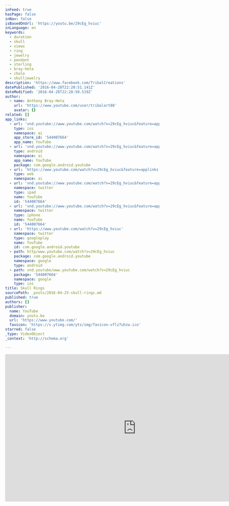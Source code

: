 ```yaml
---
inFeed: true
hasPage: false
inNav: false
isBasedOnUrl: 'https://youtu.be/29cEg_hviuc'
inLanguage: en
keywords:
  - duration
  - skull
  - views
  - ring
  - jewelry
  - pendant
  - sterling
  - bray-heta
  - cholo
  - skulljewelry
description: 'https://www.facebook.com/TribalCreations'
datePublished: '2016-04-28T22:20:51.141Z'
dateModified: '2016-04-28T22:20:50.519Z'
author:
  - name: Anthony Bray-Heta
    url: 'https://www.youtube.com/user/tribalart88'
    avatar: {}
related: []
app_links:
  - url: 'vnd.youtube://www.youtube.com/watch?v=29cEg_hviuc&feature=applinks'
    type: ios
    namespace: ai
    app_store_id: '544007664'
    app_name: YouTube
  - url: 'vnd.youtube://www.youtube.com/watch?v=29cEg_hviuc&feature=applinks'
    type: android
    namespace: ai
    app_name: YouTube
    package: com.google.android.youtube
  - url: 'https://www.youtube.com/watch?v=29cEg_hviuc&feature=applinks'
    type: web
    namespace: ai
  - url: 'vnd.youtube://www.youtube.com/watch?v=29cEg_hviuc&feature=applinks'
    namespace: twitter
    type: ipad
    name: YouTube
    id: '544007664'
  - url: 'vnd.youtube://www.youtube.com/watch?v=29cEg_hviuc&feature=applinks'
    namespace: twitter
    type: iphone
    name: YouTube
    id: '544007664'
  - url: 'https://www.youtube.com/watch?v=29cEg_hviuc'
    namespace: twitter
    type: googleplay
    name: YouTube
    id: com.google.android.youtube
  - path: http/www.youtube.com/watch?v=29cEg_hviuc
    package: com.google.android.youtube
    namespace: google
    type: android
  - path: vnd.youtube/www.youtube.com/watch?v=29cEg_hviuc
    package: '544007664'
    namespace: google
    type: ios
title: Skull Rings
sourcePath: _posts/2016-04-25-skull-rings.md
published: true
authors: []
publisher:
  name: YouTube
  domain: youtu.be
  url: 'https://www.youtube.com/'
  favicon: 'https://s.ytimg.com/yts/img/favicon-vflz7uhzw.ico'
starred: false
_type: VideoObject
_context: 'http://schema.org'

---
```

<iframe src="https://cdn.embedly.com/widgets/media.html?src=https%3A%2F%2Fwww.youtube.com%2Fembed%2F29cEg_hviuc%3Ffeature%3Doembed&amp;url=https%3A%2F%2Fwww.youtube.com%2Fwatch%3Fv%3D29cEg_hviuc%26feature%3Dyoutu.be&amp;image=https%3A%2F%2Fi.ytimg.com%2Fvi%2F29cEg_hviuc%2Fhqdefault.jpg&amp;key=b7d04c9b404c499eba89ee7072e1c4f7&amp;type=text%2Fhtml&amp;schema=youtube" width="854" height="480" scrolling="no" frameborder="0" allowfullscreen="" style=""></iframe>
